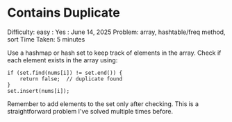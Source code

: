 # Contains Duplicate

Difficulty: easy
 : Yes
: June 14, 2025
Problem: array, hashtable/freq method, sort
Time Taken: 5 minutes

Use a hashmap or hash set to keep track of elements in the array. Check if each element exists in the array using: 

```
if (set.find(nums[i]) != set.end()) {
    return false;  // duplicate found
}
set.insert(nums[i]);

```

Remember to add elements to the set only after checking. This is a straightforward problem I've solved multiple times before.